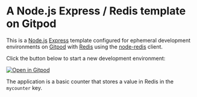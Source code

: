 # A Node.js Express / Redis template on Gitpod

This is a [Node.js](https://nodejs.org/) [Express](http://expressjs.com/) template configured for ephemeral development environments on [Gitpod](https://www.gitpod.io/) with [Redis](https://redis.io) using the [node-redis](https://github.com/redis/node-redis) client.

Click the button below to start a new development environment:

[![Open in Gitpod](https://gitpod.io/button/open-in-gitpod.svg)](https://gitpod.io/#https://github.com/simonprickett/gitpod-express-redis)

The application is a basic counter that stores a value in Redis in the `mycounter` key.

